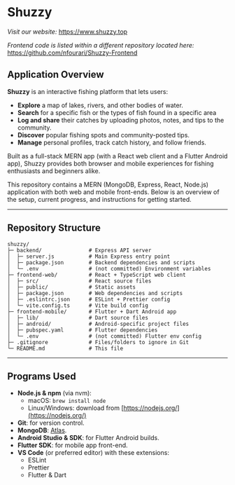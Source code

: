 # Shuzzy

*Visit our website:* https://www.shuzzy.top

*Frontend code is listed within a different repository located here:* https://github.com/nfourari/Shuzzy-Frontend


## Application Overview

**Shuzzy** is an interactive fishing platform that lets users:

- **Explore** a map of lakes, rivers, and other bodies of water.
- **Search** for a specific fish or the types of fish found in a specific area
- **Log and share** their catches by uploading photos, notes, and tips to the community. 
- **Discover** popular fishing spots and community-posted tips.
- **Manage** personal profiles, track catch history, and follow friends.

Built as a full-stack MERN app (with a React web client and a Flutter Android app),
Shuzzy provides both browser and mobile experiences for fishing enthusiasts and beginners alike.

This repository contains a MERN (MongoDB, Express, React, Node.js) application with both web and
mobile front-ends. Below is an overview of the setup, current progress, and instructions for
getting started. 

---

## Repository Structure

```
shuzzy/
├─ backend/               # Express API server
│  ├─ server.js           # Main Express entry point
│  ├─ package.json        # Backend dependencies and scripts
│  └─ .env                # (not committed) Environment variables
├─ frontend-web/          # React + TypeScript web client
│  ├─ src/                # React source files
│  ├─ public/             # Static assets
│  ├─ package.json        # Web dependencies and scripts
│  ├─ .eslintrc.json      # ESLint + Prettier config
│  └─ vite.config.ts      # Vite build config
├─ frontend-mobile/       # Flutter + Dart Android app
│  ├─ lib/                # Dart source files
│  ├─ android/            # Android-specific project files
│  ├─ pubspec.yaml        # Flutter dependencies
│  └─ .env                # (not committed) Flutter env config
├─ .gitignore             # Files/folders to ignore in Git
└─ README.md              # This file
```

---

## Programs Used

- **Node.js & npm** (via nvm):
  - macOS: `brew install node`
  - Linux/Windows: download from [https://nodejs.org/](https://nodejs.org/)
- **Git**: for version control.
- **MongoDB**: [Atlas](https://www.mongodb.com/cloud/atlas).
- **Android Studio & SDK**: for Flutter Android builds.
- **Flutter SDK**: for mobile app front-end.
- **VS Code** (or preferred editor) with these extensions:
  - ESLint
  - Prettier
  - Flutter & Dart

